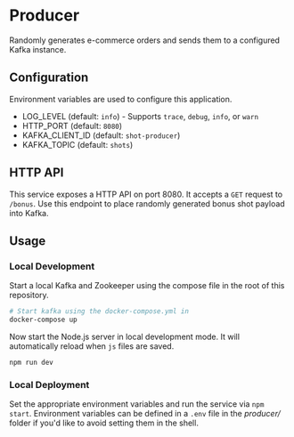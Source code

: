 # Producer

Randomly generates e-commerce orders and sends them to a configured Kafka instance.

## Configuration

Environment variables are used to configure this application.

* LOG_LEVEL (default: `info`) - Supports `trace`, `debug`, `info`, or `warn`
* HTTP_PORT (default: `8080`)
* KAFKA_CLIENT_ID (default: `shot-producer`)
* KAFKA_TOPIC (default: `shots`)

## HTTP API

This service exposes a HTTP API on port 8080. It accepts a `GET` request to
`/bonus`. Use this endpoint to place randomly generated bonus shot payload into Kafka.

## Usage

### Local Development

Start a local Kafka and Zookeeper using the compose file in the root of this
repository.

```bash
# Start kafka using the docker-compose.yml in
docker-compose up
```

Now start the Node.js server in local development mode. It will automatically
reload when `js` files are saved.

```
npm run dev
```

### Local Deployment

Set the appropriate environment variables and run the service via `npm start`.
Environment variables can be defined in a `.env` file in the *producer/* folder
if you'd like to avoid setting them in the shell.
